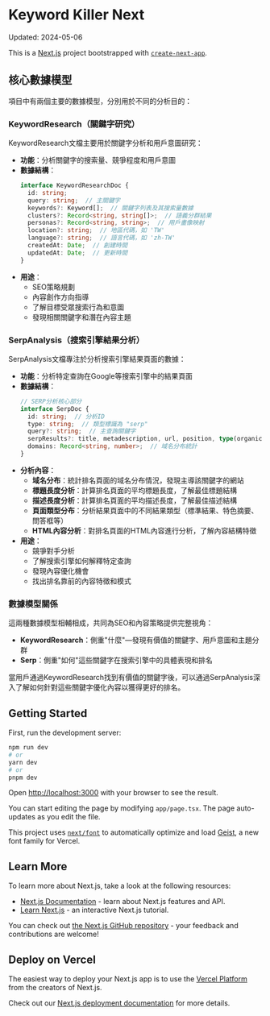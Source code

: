 # Keyword Killer Next

Updated: 2024-05-06

This is a [Next.js](https://nextjs.org) project bootstrapped with [`create-next-app`](https://nextjs.org/docs/app/api-reference/cli/create-next-app).

## 核心數據模型

項目中有兩個主要的數據模型，分別用於不同的分析目的：

### KeywordResearch（關鍵字研究）

KeywordResearch文檔主要用於關鍵字分析和用戶意圖研究：

- **功能**：分析關鍵字的搜索量、競爭程度和用戶意圖
- **數據結構**：
  ```typescript
  interface KeywordResearchDoc {
    id: string;
    query: string;  // 主關鍵字
    keywords?: Keyword[];  // 關鍵字列表及其搜索量數據
    clusters?: Record<string, string[]>;  // 語義分群結果
    personas?: Record<string, string>;  // 用戶畫像映射
    location?: string;  // 地區代碼，如 'TW'
    language?: string;  // 語言代碼，如 'zh-TW'
    createdAt: Date;  // 創建時間
    updatedAt: Date;  // 更新時間
  }
  ```
- **用途**：
  - SEO策略規劃
  - 內容創作方向指導
  - 了解目標受眾搜索行為和意圖
  - 發現相關關鍵字和潛在內容主題

### SerpAnalysis（搜索引擎結果分析）

SerpAnalysis文檔專注於分析搜索引擎結果頁面的數據：

- **功能**：分析特定查詢在Google等搜索引擎中的結果頁面
- **數據結構**：
  ```typescript
  // SERP分析核心部分
  interface SerpDoc {
    id: string;  // 分析ID
    type: string;  // 類型標識為 "serp"
    query?: string;  // 主查詢關鍵字
    serpResults?: title, metadescription, url, position, type(organic / ads), device(mobile/ desktop)
    domains: Record<string, number>;  // 域名分布統計
  }
  ```
- **分析內容**：
  - **域名分布**：統計排名頁面的域名分布情況，發現主導該關鍵字的網站
  - **標題長度分析**：計算排名頁面的平均標題長度，了解最佳標題結構
  - **描述長度分析**：計算排名頁面的平均描述長度，了解最佳描述結構
  - **頁面類型分布**：分析結果頁面中的不同結果類型（標準結果、特色摘要、問答框等）
  - **HTML內容分析**：對排名頁面的HTML內容進行分析，了解內容結構特徵
- **用途**：
  - 競爭對手分析
  - 了解搜索引擎如何解釋特定查詢
  - 發現內容優化機會
  - 找出排名靠前的內容特徵和模式

### 數據模型關係

這兩種數據模型相輔相成，共同為SEO和內容策略提供完整視角：

- **KeywordResearch**：側重"什麼"—發現有價值的關鍵字、用戶意圖和主題分群
- **Serp**：側重"如何"這些關鍵字在搜索引擎中的具體表現和排名

當用戶通過KeywordResearch找到有價值的關鍵字後，可以通過SerpAnalysis深入了解如何針對這些關鍵字優化內容以獲得更好的排名。

## Getting Started

First, run the development server:

```bash
npm run dev
# or
yarn dev
# or
pnpm dev
```

Open [http://localhost:3000](http://localhost:3000) with your browser to see the result.

You can start editing the page by modifying `app/page.tsx`. The page auto-updates as you edit the file.

This project uses [`next/font`](https://nextjs.org/docs/app/building-your-application/optimizing/fonts) to automatically optimize and load [Geist](https://vercel.com/font), a new font family for Vercel.

## Learn More

To learn more about Next.js, take a look at the following resources:

- [Next.js Documentation](https://nextjs.org/docs) - learn about Next.js features and API.
- [Learn Next.js](https://nextjs.org/learn) - an interactive Next.js tutorial.

You can check out [the Next.js GitHub repository](https://github.com/vercel/next.js) - your feedback and contributions are welcome!

## Deploy on Vercel

The easiest way to deploy your Next.js app is to use the [Vercel Platform](https://vercel.com/new?utm_medium=default-template&filter=next.js&utm_source=create-next-app&utm_campaign=create-next-app-readme) from the creators of Next.js.

Check out our [Next.js deployment documentation](https://nextjs.org/docs/app/building-your-application/deploying) for more details.
